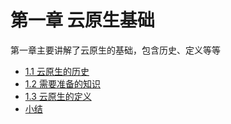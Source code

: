 # 第一章 云原生基础

第一章主要讲解了云原生的基础，包含历史、定义等等

*    [1.1 云原生的历史](1.1-cloud-native-history.md)
*    [1.2 需要准备的知识](1.2-introduction.md)
*    [1.3 云原生的定义](1.3-cloud-native-define.md)
*    [小结](chapter01/END.md)

